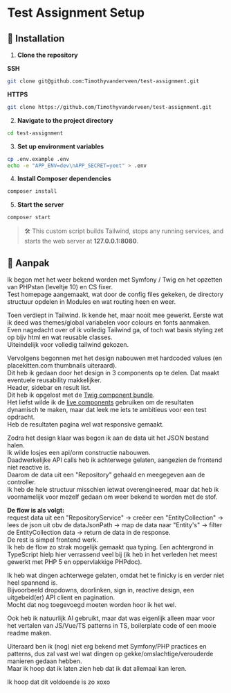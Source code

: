 # Test Assignment Setup

## 🚀 Installation

1. **Clone the repository**

**SSH**

```bash
git clone git@github.com:Timothyvanderveen/test-assignment.git
```

**HTTPS**

```bash
git clone https://github.com/Timothyvanderveen/test-assignment.git
```

2. **Navigate to the project directory**

```bash
cd test-assignment
```

3. **Set up environment variables**

```bash
cp .env.example .env
echo -e "APP_ENV=dev\nAPP_SECRET=yeet" > .env
```

4. **Install Composer dependencies**

```bash
composer install
```

5. **Start the server**

```bash
composer start
```

> 🛠 This custom script builds Tailwind, stops any running services, and starts the web server at **127.0.0.1:8080**.

## 📌 Aanpak

Ik begon met het weer bekend worden met Symfony / Twig en het opzetten van PHPstan (leveltje 10) en CS fixer.  
Test homepage aangemaakt, wat door de config files gekeken, de directory structuur opdelen in Modules en wat routing
heen en weer.

Toen verdiept in Tailwind. Ik kende het, maar nooit mee gewerkt. Eerste wat ik deed was themes/global variabelen voor
colours en fonts aanmaken.  
Even nagedacht over of ik volledig Tailwind ga, of toch wat basis styling zet op bijv html en wat reusable classes.  
Uiteindelijk voor volledig tailwind gekozen.

Vervolgens begonnen met het design nabouwen met hardcoded values (en placekitten.com thumbnails uiteraard).  
Dit heb ik gedaan door het design in 3 components op te delen. Dat maakt eventuele reusability makkelijker.  
Header, sidebar en result list.  
Dit heb ik opgelost met de [Twig component bundle](https://symfony.com/bundles/ux-twig-component/current/index.html).  
Het liefst wilde ik de [live components](https://symfony.com/bundles/ux-live-component/current/index.html) gebruiken om
de resultaten dynamisch te maken, maar dat leek me iets te ambitieus voor een test opdracht.  
Heb de resultaten pagina wel wat responsive gemaakt.

Zodra het design klaar was begon ik aan de data uit het JSON bestand halen.  
Ik wilde losjes een api/orm constructie nabouwen.  
Daadwerkelijke API calls heb ik achterwege gelaten, aangezien de frontend niet reactive is.  
Daarom de data uit een "Repository" gehaald en meegegeven aan de controller.  
Ik heb de hele structuur misschien ietwat overengineered, maar dat heb ik voornamelijk voor mezelf gedaan om weer bekend
te worden met de stof.

**De flow is als volgt:**  
request data uit een "RepositoryService" → creëer een "EntityCollection" → lees de json uit obv de dataJsonPath → map de
data naar "Entity's" → filter de EntityCollection data → return de data in de response.  
De rest is simpel frontend werk.  
Ik heb de flow zo strak mogelijk gemaakt qua typing. Een achtergrond in TypeScript hielp hier verrassend veel bij (ik
heb in het verleden het meest gewerkt met PHP 5 en oppervlakkige PHPdoc).

Ik heb wat dingen achterwege gelaten, omdat het te finicky is en verder niet heel spannend is.  
Bijvoorbeeld dropdowns, doorlinken, sign in, reactive design, een uitgebeid(er) API client en pagination.  
Mocht dat nog toegevoegd moeten worden hoor ik het wel.

Ook heb ik natuurlijk AI gebruikt, maar dat was eigenlijk alleen maar voor het vertalen van JS/Vue/TS patterns in TS,
boilerplate code of een mooie readme maken.

Uiteraard ben ik (nog) niet erg bekend met Symfony/PHP practices en patterns, dus zal vast wel wat dingen op
gekke/omslachtige/verouderde manieren gedaan hebben.  
Maar ik hoop dat ik laten zien heb dat ik dat allemaal kan leren.

Ik hoop dat dit voldoende is zo xoxo
